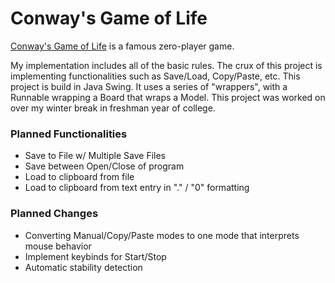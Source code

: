 # Conway's Game of Life

[Conway's Game of Life](https://en.wikipedia.org/wiki/Conway's_Game_of_Life) is a famous zero-player game.

My implementation includes all of the basic rules. The crux of this project is implementing functionalities such as Save/Load, Copy/Paste, etc.
This project is build in Java Swing. It uses a series of "wrappers", with a Runnable wrapping a Board that wraps a Model.
This project was worked on over my winter break in freshman year of college.

### Planned Functionalities
- Save to File w/ Multiple Save Files
- Save between Open/Close of program
- Load to clipboard from file
- Load to clipboard from text entry in "." / "0" formatting

### Planned Changes
- Converting Manual/Copy/Paste modes to one mode that interprets mouse behavior
- Implement keybinds for Start/Stop
- Automatic stability detection
